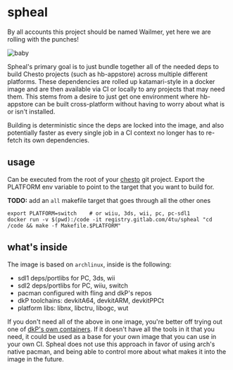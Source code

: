 # spheal
By all accounts this project should be named Wailmer, yet here we are rolling with the punches!

![baby](https://cdn.bulbagarden.net/upload/thumb/9/9f/363Spheal.png/100px-363Spheal.png)

Spheal's primary goal is to just bundle together all of the needed deps to build Chesto projects (such as hb-appstore) across multiple different platforms. These dependencies are rolled up katamari-style in a docker image and are then available via CI or locally to any projects that may need them. This stems from a desire to just get one environment where hb-appstore can be built cross-platform without having to worry about what is or isn't installed.

Building is deterministic since the deps are locked into the image, and also potentially faster as every single job in a CI context no longer has to re-fetch its own dependencies.

## usage
Can be executed from the root of your [chesto](https://gitlab.com/4tu/chesto) git project. Export the PLATFORM env variable to point to the target that you want to build for.

**TODO:** add an `all` makefile target that goes through all the other ones

```
export PLATFORM=switch    # or wiiu, 3ds, wii, pc, pc-sdl1
docker run -v $(pwd):/code -it registry.gitlab.com/4tu/spheal "cd /code && make -f Makefile.$PLATFORM"
```

## what's inside
The image is based on `archlinux`, inside is the following:
- sdl1 deps/portlibs for PC, 3ds, wii
- sdl2 deps/portlibs for PC, wiiu, switch
- pacman configured with fling and dkP's repos
- dkP toolchains: devkitA64, devkitARM, devkitPPCt
- platform libs: libnx, libctru, libogc, wut

If you don't need all of the above in one image, you're better off trying out one of [dkP's own containers](https://hub.docker.com/u/devkitpro/). If it doesn't have all the tools in it that you need, it could be used as a base for your own image that you can use in your own CI. Spheal does not use this approach in favor of using arch's native pacman, and being able to control more about what makes it into the image in the future.
